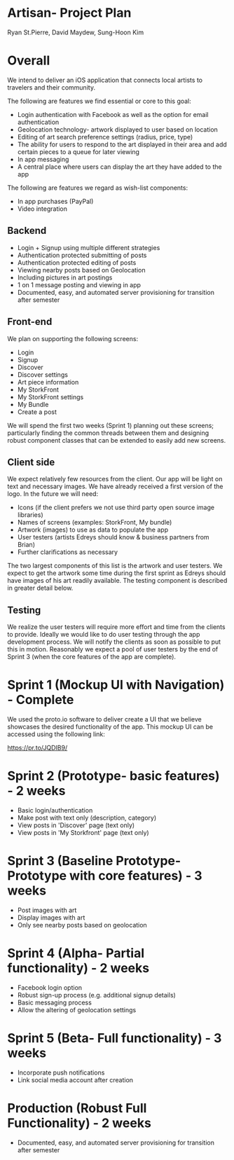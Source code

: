 # Artisan- Project Plan

Ryan St.Pierre, David Maydew, Sung-Hoon Kim

# Overall

We intend to deliver an iOS application that connects local artists to travelers and their community.

The following are features we find essential or core to this goal:

* Login authentication with Facebook as well as the option for email authentication
* Geolocation technology- artwork displayed to user based on location
* Editing of art search preference settings (radius, price, type)
* The ability for users to respond to the art displayed in their area and add certain pieces to a queue for later viewing
* In app messaging
* A central place where users can display the art they have added to the app

The following are features we regard as wish-list components:

* In app purchases (PayPal)
* Video integration

## Backend

* Login + Signup using multiple different strategies
* Authentication protected submitting of posts
* Authentication protected editing of posts
* Viewing nearby posts based on Geolocation
* Including pictures in art postings
* 1 on 1 message posting and viewing in app
* Documented, easy, and automated server provisioning for transition after semester

## Front-end

We plan on supporting the following screens:

* Login
* Signup
* Discover
* Discover settings
* Art piece information
* My StorkFront
* My StorkFront settings
* My Bundle
* Create a post

We will spend the first two weeks (Sprint 1) planning out these screens; particularly finding the common threads between them and designing robust component classes that can be extended to easily add new screens.

## Client side

We expect relatively few resources from the client.  Our app will be light on text and necessary images.  We have already received a first version of the logo.  In the future we will need:

* Icons (if the client prefers we not use third party open source image libraries)
* Names of screens (examples: StorkFront, My bundle)
* Artwork (images) to use as data to populate the app
* User testers (artists Edreys should know & business partners from Brian)
* Further clarifications as necessary

The two largest components of this list is the artwork and user testers.  We expect to get the artwork some time during the first sprint as Edreys should have images of his art readily available.   The testing component is described in greater detail below.

## Testing

We realize the user testers will require more effort and time from the clients to provide.  Ideally we would like to do user testing through the app development process.  We will notify the clients as soon as possible to put this in motion.  Reasonably we expect a pool of user testers by the end of Sprint 3 (when the core features of the app are complete).

# Sprint 1 (Mockup UI with Navigation) - Complete

We used the proto.io software to deliver create a UI that we believe showcases the desired functionality of the app.  This mockup UI can be accessed using the following link:

https://pr.to/JQDIB9/


# Sprint 2 (Prototype- basic features) - 2 weeks
* Basic login/authentication
* Make post with text only (description, category)
* View posts in 'Discover' page (text only)
* View posts in 'My Storkfront' page (text only)

# Sprint 3 (Baseline Prototype- Prototype with core features) - 3 weeks
* Post images with art
* Display images with art
* Only see nearby posts based on geolocation

# Sprint 4 (Alpha- Partial functionality) - 2 weeks
* Facebook login option
* Robust sign-up process (e.g. additional signup details)
* Basic messaging process
* Allow the altering of geolocation settings

# Sprint 5 (Beta- Full functionality) - 3 weeks
* Incorporate push notifications
* Link social media account after creation

# Production (Robust Full Functionality) - 2 weeks
* Documented, easy, and automated server provisioning for transition after semester
